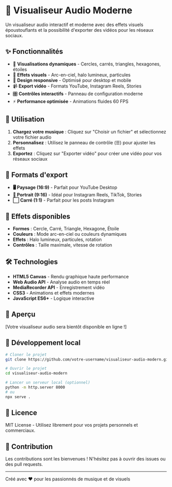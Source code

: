 # 🎵 Visualiseur Audio Moderne

Un visualiseur audio interactif et moderne avec des effets visuels époustouflants et la possibilité d'exporter des vidéos pour les réseaux sociaux.

## ✨ Fonctionnalités

- 🎨 **Visualisations dynamiques** - Cercles, carrés, triangles, hexagones, étoiles
- 🌈 **Effets visuels** - Arc-en-ciel, halo lumineux, particules
- 📱 **Design responsive** - Optimisé pour desktop et mobile
- 📹 **Export vidéo** - Formats YouTube, Instagram Reels, Stories
- 🎛️ **Contrôles interactifs** - Panneau de configuration moderne
- ⚡ **Performance optimisée** - Animations fluides 60 FPS

## 🚀 Utilisation

1. **Chargez votre musique** : Cliquez sur "Choisir un fichier" et sélectionnez votre fichier audio
2. **Personnalisez** : Utilisez le panneau de contrôle (☰) pour ajuster les effets
3. **Exportez** : Cliquez sur "Exporter vidéo" pour créer une vidéo pour vos réseaux sociaux

## 📱 Formats d'export

- **🖥️ Paysage (16:9)** - Parfait pour YouTube Desktop
- **📱 Portrait (9:16)** - Idéal pour Instagram Reels, TikTok, Stories
- **⬜ Carré (1:1)** - Parfait pour les posts Instagram

## 🎨 Effets disponibles

- **Formes** : Cercle, Carré, Triangle, Hexagone, Étoile
- **Couleurs** : Mode arc-en-ciel ou couleurs dynamiques
- **Effets** : Halo lumineux, particules, rotation
- **Contrôles** : Taille maximale, vitesse de rotation

## 🛠️ Technologies

- **HTML5 Canvas** - Rendu graphique haute performance
- **Web Audio API** - Analyse audio en temps réel
- **MediaRecorder API** - Enregistrement vidéo
- **CSS3** - Animations et effets modernes
- **JavaScript ES6+** - Logique interactive

## 📸 Aperçu

[Votre visualiseur audio sera bientôt disponible en ligne !]

## 🔧 Développement local

```bash
# Cloner le projet
git clone https://github.com/votre-username/visualiseur-audio-modern.git

# Ouvrir le projet
cd visualiseur-audio-modern

# Lancer un serveur local (optionnel)
python -m http.server 8000
# ou
npx serve .
```

## 📝 Licence

MIT License - Utilisez librement pour vos projets personnels et commerciaux.

## 🤝 Contribution

Les contributions sont les bienvenues ! N'hésitez pas à ouvrir des issues ou des pull requests.

---

Créé avec ❤️ pour les passionnés de musique et de visuels

